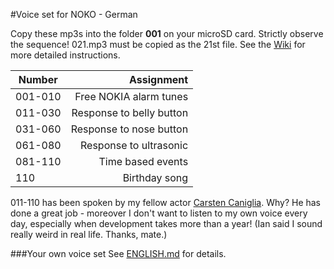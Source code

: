 #Voice set for NOKO - German

Copy these mp3s into the folder **001** on your microSD card. Strictly observe the sequence!
021.mp3 must be copied as the 21st file. See the [Wiki](https://github.com/NikolaiRadke/NOKO/wiki/SDKarte) for more detailed instructions.


| Number  | Assignment               |
| --------|-------------------------:|
| 001-010 | Free NOKIA alarm tunes   |
| 011-030 | Response to belly button |
| 031-060 | Response to nose button  |
| 061-080 | Response to ultrasonic   |
| 081-110 | Time based events        |
| 110     | Birthday song            |

011-110 has been spoken by my fellow actor [Carsten Caniglia](http://www.carstencaniglia.com). Why? 
He has done a great job - moreover I don't want to listen to my own voice every day, especially when development takes more than a year! (Ian said I sound really weird in real life. Thanks, mate.)

###Your own voice set
See [ENGLISH.md](https://github.com/NikolaiRadke/NOKO/blob/master/mp3/ENGLISH.md) for details.
